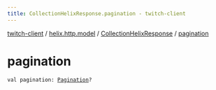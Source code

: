 ```yaml
---
title: CollectionHelixResponse.pagination - twitch-client
---
```


[twitch-client](../../index.html) / [helix.http.model](../index.html) / [CollectionHelixResponse](index.html) / [pagination](./pagination.html)

# pagination

`val pagination: `[`Pagination`](../-pagination/index.html)`?`